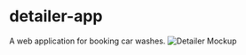 # detailer-app
A web application for booking car washes.
![Detailer Mockup](https://www.bbenitez.tech/images/01-%20Browser%20Mockup.jpg)
